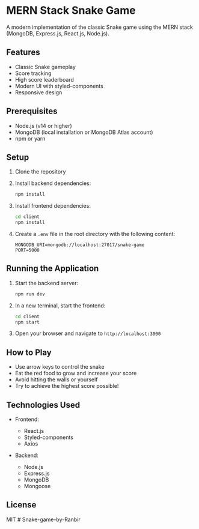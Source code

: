 # MERN Stack Snake Game

A modern implementation of the classic Snake game using the MERN stack (MongoDB, Express.js, React.js, Node.js).

## Features

- Classic Snake gameplay
- Score tracking
- High score leaderboard
- Modern UI with styled-components
- Responsive design

## Prerequisites

- Node.js (v14 or higher)
- MongoDB (local installation or MongoDB Atlas account)
- npm or yarn

## Setup

1. Clone the repository
2. Install backend dependencies:
   ```bash
   npm install
   ```

3. Install frontend dependencies:
   ```bash
   cd client
   npm install
   ```

4. Create a `.env` file in the root directory with the following content:
   ```
   MONGODB_URI=mongodb://localhost:27017/snake-game
   PORT=5000
   ```

## Running the Application

1. Start the backend server:
   ```bash
   npm run dev
   ```

2. In a new terminal, start the frontend:
   ```bash
   cd client
   npm start
   ```

3. Open your browser and navigate to `http://localhost:3000`

## How to Play

- Use arrow keys to control the snake
- Eat the red food to grow and increase your score
- Avoid hitting the walls or yourself
- Try to achieve the highest score possible!

## Technologies Used

- Frontend:
  - React.js
  - Styled-components
  - Axios

- Backend:
  - Node.js
  - Express.js
  - MongoDB
  - Mongoose

## License

MIT # Snake-game-by-Ranbir
